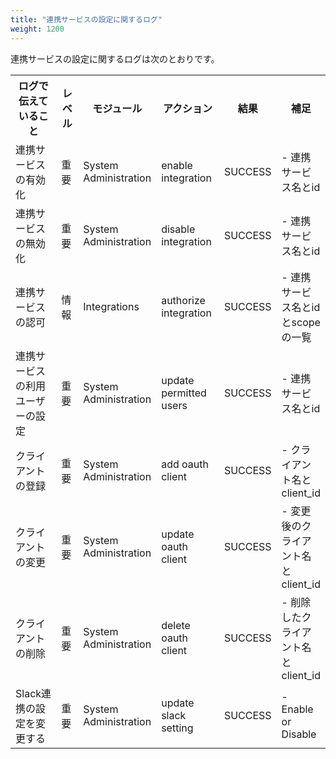 ```yaml
---
title: "連携サービスの設定に関するログ"
weight: 1200
---
```


連携サービスの設定に関するログは次のとおりです。

<table>
  <tbody>
  <tr>
  <th width="120">ログで伝えていること</th>
  <th width="30">レベル</th>
  <th width="100">モジュール</th>
  <th width="100">アクション</th>
  <th>結果</th>
  <th>補足</th>
  </tr>
  <tr>
  <td>連携サービスの有効化</td>
  <td>重要</td>
  <td>System Administration</td>
  <td>enable integration</td>
  <td>SUCCESS</td>
  <td>- 連携サービス名とid</td>
  </tr>
  <tr>
  <td>連携サービスの無効化</td>
  <td>重要</td>
  <td>System Administration</td>
  <td>disable integration</td>
  <td>SUCCESS</td>
  <td>- 連携サービス名とid</td>
  </tr>
  <tr>
  <td>連携サービスの認可</td>
  <td>情報</td>
  <td>Integrations</td>
  <td>authorize integration</td>
  <td>SUCCESS</td>
  <td>- 連携サービス名とidとscopeの一覧</td>
  </tr>
  <tr>
  <td>連携サービスの利用ユーザーの設定</td>
  <td>重要</td>
  <td>System Administration</td>
  <td>update permitted users</td>
  <td>SUCCESS</td>
  <td>- 連携サービス名とid</td>
  </tr>
  <tr>
  <td>クライアントの登録</td>
  <td>重要</td>
  <td>System Administration</td>
  <td>add oauth client</td>
  <td>SUCCESS</td>
  <td>- クライアント名とclient_id</td>
  </tr>
  <tr>
  <td>クライアントの変更</td>
  <td>重要</td>
  <td>System Administration</td>
  <td>update oauth client</td>
  <td>SUCCESS</td>
  <td>- 変更後のクライアント名とclient_id</td>
  </tr>
  <tr>
  <td>クライアントの削除</td>
  <td>重要</td>
  <td>System Administration</td>
  <td>delete oauth client</td>
  <td>SUCCESS</td>
  <td>- 削除したクライアント名とclient_id</td>
  </tr>
  <tr>
  <td>Slack連携の設定を変更する</td>
  <td>重要</td>
  <td>System Administration</td>
  <td>update slack setting</td>
  <td>SUCCESS</td>
  <td>- Enable or Disable</td>
  </tr>
  </tbody>
</table>
